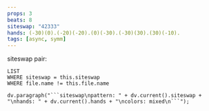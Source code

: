 ```yaml
---
props: 3
beats: 8
siteswap: "42333"
hands: (-30)(0).(-20)(-20).(0)(-30).(-30)(30).(30)(-10).
tags: [async, symm]
---
```


siteswap pair:
```dataview
LIST
WHERE siteswap = this.siteswap
WHERE file.name != this.file.name
```
```dataviewjs
dv.paragraph("```siteswap\npattern: " + dv.current().siteswap + "\nhands: " + dv.current().hands + "\ncolors: mixed\n```");
```
